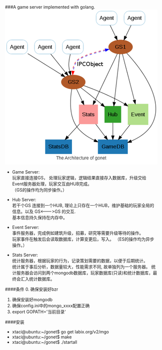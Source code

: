 ###A game server implemented with golang.
![Architecture](/doc/arch.png)

* Game Server:  
玩家直接连接GS， 处理玩家逻辑，逻辑结果直接存入数据库，升级交给Event服务器处理，玩家交互由HUB完成。     
（GS的操作均为同步操作。）
  
* Hub Server:  
若干个GS 连接到一个HUB, 理论上只存在一个HUB，维护基础的玩家全局的信息。以及 GS<--->GS 的交互.  
基本信息持久保持在内存中。   
    
* Event Server:  
事件服务器，完成例如建筑升级，招募，研究等需要升级等待的操作。    
玩家事件在触发后会读取数据库，计算变更后，写入。 （ES的操作均为异步操作。）

* Stats Server:     
统计服务器，根据玩家的行为，记录策划需要的数据，以便于后期统计。     
统计属于事后分析，数据量较大，性能需求不同, 故单独列为一个服务器。
统计服务器会访问到两个mongodb数据库，玩家数据库(只读)和统计数据库，最终会汇入统计数据库。

####条件
0. 确保安装好bzr
1. 确保安装好mongodb
2. 确保config.ini中的mongo_xxxx配置正确
3. export GOPATH='当前目录'

####安装
* xtaci@ubuntu:~/gonet$ go get labix.org/v2/mgo      
* xtaci@ubuntu:~/gonet$ make    
* xtaci@ubuntu:~/gonet$ ./startall  
